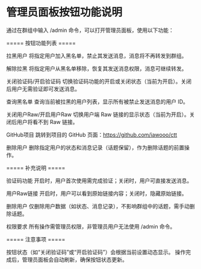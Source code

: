 管理员面板按钮功能说明
=================

通过在群组中输入 /admin 命令，可以打开管理员面板，使用以下功能：

===== 按钮功能列表 =====

拉黑用户
将指定用户加入黑名单，禁止其发送消息，消息将不再转发到群组。

解除拉黑
将指定用户从黑名单移除，恢复其发送消息权限，消息可继续转发。

关闭验证码/开启验证码
切换验证码功能的开启或关闭状态（当前为开启）。关闭后用户无需验证即可发送消息。

查询黑名单
查询当前被拉黑的用户列表，显示所有被禁止发送消息的用户 ID。

关闭用户Raw/开启用户Raw
切换用户端 Raw 链接的显示状态（当前为开启）。关闭后用户将看不到 Raw 链接。

GitHub项目
跳转到项目的 GitHub 页面：https://github.com/iawooo/ctt

删除用户
删除指定用户的状态和消息记录（话题保留），作为删除话题的前置操作。

===== 补充说明 =====

验证码功能
开启时，用户首次使用需完成验证；关闭时，用户可直接发送消息。

用户Raw链接
开启时，用户可以看到原始链接内容；关闭时，隐藏原始链接。

删除用户
仅删除用户数据（如状态、消息记录），不影响群组中的话题，需手动删除话题。

权限要求
所有操作需管理员权限，非管理员用户无法使用 /admin 命令。

===== 注意事项 =====

按钮状态（如“关闭验证码”或“开启验证码”）会根据当前设置动态显示。
操作完成后，管理员面板会自动刷新，确保按钮状态更新。
